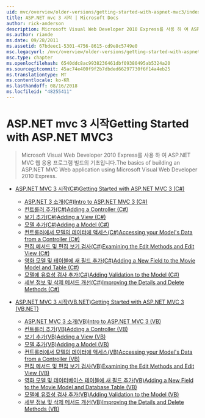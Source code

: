 ```yaml
---
uid: mvc/overview/older-versions/getting-started-with-aspnet-mvc3/index
title: ASP.NET mvc 3 시작 | Microsoft Docs
author: rick-anderson
description: Microsoft Visual Web Developer 2010 Express를 사용 하 여 ASP.NET MVC 웹 응용 프로그램 빌드의 기초입니다.
ms.author: riande
ms.date: 09/28/2011
ms.assetid: 67bdeec1-5301-4756-8615-cd9e8c5749e0
msc.legacyurl: /mvc/overview/older-versions/getting-started-with-aspnet-mvc3
msc.type: chapter
ms.openlocfilehash: 6540ddc8ac9938236461dbf09380495ab5324a20
ms.sourcegitcommit: 45ac74e400f9f2b7dbded66297730f6f14a4eb25
ms.translationtype: MT
ms.contentlocale: ko-KR
ms.lasthandoff: 08/16/2018
ms.locfileid: "48255411"
---
```

<a name="getting-started-with-aspnet-mvc3"></a><span data-ttu-id="0a093-103">ASP.NET mvc 3 시작</span><span class="sxs-lookup"><span data-stu-id="0a093-103">Getting Started with ASP.NET MVC3</span></span>
====================
> <span data-ttu-id="0a093-104">Microsoft Visual Web Developer 2010 Express를 사용 하 여 ASP.NET MVC 웹 응용 프로그램 빌드의 기초입니다.</span><span class="sxs-lookup"><span data-stu-id="0a093-104">The basics of building an ASP.NET MVC Web application using Microsoft Visual Web Developer 2010 Express.</span></span>


- [<span data-ttu-id="0a093-105">ASP.NET MVC 3 시작(C#)</span><span class="sxs-lookup"><span data-stu-id="0a093-105">Getting Started with ASP.NET MVC 3 (C#)</span></span>](cs/index.md)

    - [<span data-ttu-id="0a093-106">ASP.NET 3 소개(C#)</span><span class="sxs-lookup"><span data-stu-id="0a093-106">Intro to ASP.NET MVC 3 (C#)</span></span>](cs/intro-to-aspnet-mvc-3.md)
    - [<span data-ttu-id="0a093-107">컨트롤러 추가(C#)</span><span class="sxs-lookup"><span data-stu-id="0a093-107">Adding a Controller (C#)</span></span>](cs/adding-a-controller.md)
    - [<span data-ttu-id="0a093-108">보기 추가(C#)</span><span class="sxs-lookup"><span data-stu-id="0a093-108">Adding a View (C#)</span></span>](cs/adding-a-view.md)
    - [<span data-ttu-id="0a093-109">모델 추가(C#)</span><span class="sxs-lookup"><span data-stu-id="0a093-109">Adding a Model (C#)</span></span>](cs/adding-a-model.md)
    - [<span data-ttu-id="0a093-110">컨트롤러에서 모델의 데이터에 액세스(C#)</span><span class="sxs-lookup"><span data-stu-id="0a093-110">Accessing your Model's Data from a Controller (C#)</span></span>](cs/accessing-your-models-data-from-a-controller.md)
    - [<span data-ttu-id="0a093-111">편집 메서드 및 편집 보기 검사(C#)</span><span class="sxs-lookup"><span data-stu-id="0a093-111">Examining the Edit Methods and Edit View (C#)</span></span>](cs/examining-the-edit-methods-and-edit-view.md)
    - [<span data-ttu-id="0a093-112">영화 모델 및 테이블에 새 필드 추가(C#)</span><span class="sxs-lookup"><span data-stu-id="0a093-112">Adding a New Field to the Movie Model and Table (C#)</span></span>](cs/adding-a-new-field.md)
    - [<span data-ttu-id="0a093-113">모델에 유효성 검사 추가(C#)</span><span class="sxs-lookup"><span data-stu-id="0a093-113">Adding Validation to the Model (C#)</span></span>](cs/adding-validation-to-the-model.md)
    - [<span data-ttu-id="0a093-114">세부 정보 및 삭제 메서드 개선(C#)</span><span class="sxs-lookup"><span data-stu-id="0a093-114">Improving the Details and Delete Methods (C#)</span></span>](cs/improving-the-details-and-delete-methods.md)
- [<span data-ttu-id="0a093-115">ASP.NET MVC 3 시작(VB.NET)</span><span class="sxs-lookup"><span data-stu-id="0a093-115">Getting Started with ASP.NET MVC 3 (VB.NET)</span></span>](vb/index.md)

    - [<span data-ttu-id="0a093-116">ASP.NET MVC 3 소개(VB)</span><span class="sxs-lookup"><span data-stu-id="0a093-116">Intro to ASP.NET MVC 3 (VB)</span></span>](vb/intro-to-aspnet-mvc-3.md)
    - [<span data-ttu-id="0a093-117">컨트롤러 추가(VB)</span><span class="sxs-lookup"><span data-stu-id="0a093-117">Adding a Controller (VB)</span></span>](vb/adding-a-controller.md)
    - [<span data-ttu-id="0a093-118">보기 추가(VB)</span><span class="sxs-lookup"><span data-stu-id="0a093-118">Adding a View (VB)</span></span>](vb/adding-a-view.md)
    - [<span data-ttu-id="0a093-119">모델 추가(VB)</span><span class="sxs-lookup"><span data-stu-id="0a093-119">Adding a Model (VB)</span></span>](vb/adding-a-model.md)
    - [<span data-ttu-id="0a093-120">컨트롤러에서 모델의 데이터에 액세스(VB)</span><span class="sxs-lookup"><span data-stu-id="0a093-120">Accessing your Model's Data from a Controller (VB)</span></span>](vb/accessing-your-models-data-from-a-controller.md)
    - [<span data-ttu-id="0a093-121">편집 메서드 및 편집 보기 검사(VB)</span><span class="sxs-lookup"><span data-stu-id="0a093-121">Examining the Edit Methods and Edit View (VB)</span></span>](vb/examining-the-edit-methods-and-edit-view.md)
    - [<span data-ttu-id="0a093-122">영화 모델 및 데이터베이스 테이블에 새 필드 추가(VB)</span><span class="sxs-lookup"><span data-stu-id="0a093-122">Adding a New Field to the Movie Model and Database Table (VB)</span></span>](vb/adding-a-new-field.md)
    - [<span data-ttu-id="0a093-123">모델에 유효성 검사 추가(VB)</span><span class="sxs-lookup"><span data-stu-id="0a093-123">Adding Validation to the Model (VB)</span></span>](vb/adding-validation-to-the-model.md)
    - [<span data-ttu-id="0a093-124">세부 정보 및 삭제 메서드 개선(VB)</span><span class="sxs-lookup"><span data-stu-id="0a093-124">Improving the Details and Delete Methods (VB)</span></span>](vb/improving-the-details-and-delete-methods.md)
